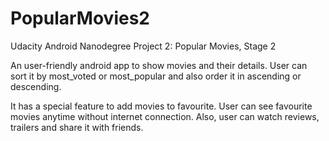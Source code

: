 # PopularMovies2
Udacity Android Nanodegree Project 2: Popular Movies, Stage 2

An user-friendly android app to show movies and their details. User can sort it by most_voted or most_popular and also order it in ascending or descending.

It has a special feature to add movies to favourite. User can see favourite movies anytime without internet connection.
Also, user can watch reviews, trailers and share it with friends.
